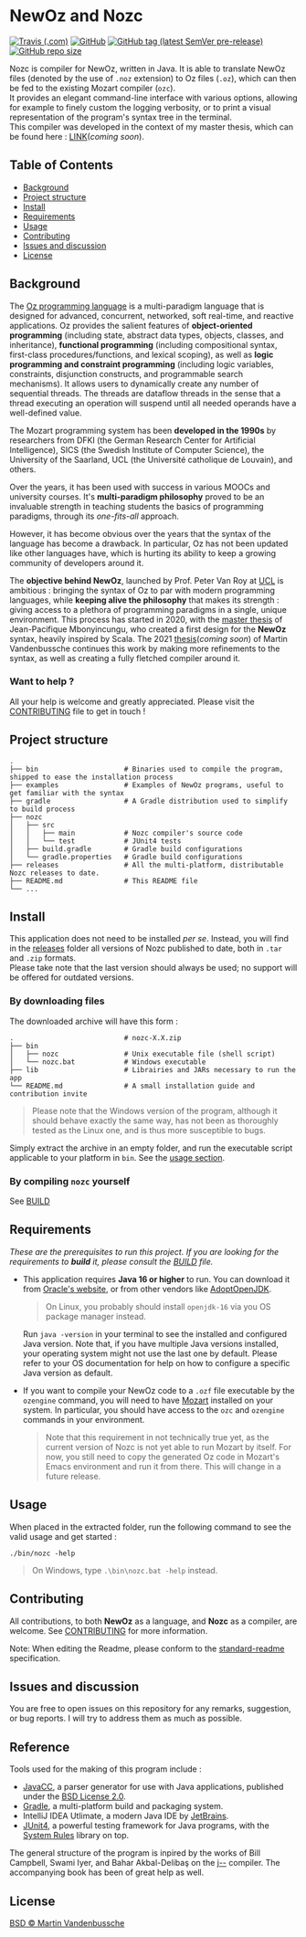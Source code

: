 # NewOz and Nozc

[![Travis (.com)](https://img.shields.io/travis/com/MaVdbussche/nozc?label=Build)](https://www.travis-ci.com/github/MaVdbussche/nozc)
[![GitHub](https://img.shields.io/github/license/MaVdbussche/nozc?label=License)](LICENSE)
[![GitHub tag (latest SemVer pre-release)](https://img.shields.io/github/v/tag/MaVdbussche/nozc?include_prereleases&label=Release&sort=semver)](releases)
[![GitHub repo size](https://img.shields.io/github/repo-size/MaVdbussche/nozc?label=Size)](https://github.com/MaVdbussche/nozc)

Nozc is compiler for NewOz, written in Java. It is able to translate NewOz files (denoted by the use of `.noz` extension) to Oz files (`.oz`), which can then be fed to the existing Mozart compiler (`ozc`).\
It provides an elegant command-line interface with various options, allowing for example to finely custom the logging verbosity, or to print a visual representation of the program's syntax tree in the terminal.\
This compiler was developed in the context of my master thesis, which can be found here : [LINK]()(_coming soon_).

## Table of Contents

- [Background](#background)
- [Project structure](#project-structure)
- [Install](#install)
- [Requirements](#requirements)
- [Usage](#usage)
- [Contributing](#contributing)
- [Issues and discussion](#issues-and-discussion)
- [License](#license)

## Background

The [Oz programming language](http://mozart2.org) is a multi-paradigm language that is designed for advanced, concurrent, networked, soft real-time, and reactive applications.
Oz provides the salient features of **object-oriented programming** (including state, abstract data types, objects, classes, and inheritance),
**functional programming** (including compositional syntax, first-class procedures/functions, and lexical scoping), as well as
**logic programming and constraint programming** (including logic variables, constraints, disjunction constructs, and programmable search mechanisms).
It allows users to dynamically create any number of sequential threads.
The threads are dataflow threads in the sense that a thread executing an operation will suspend until all needed operands have a well-defined value.

The Mozart programming system has been **developed in the 1990s** by researchers from DFKI (the German Research Center for Artificial Intelligence), SICS (the Swedish Institute of Computer Science), the University of the Saarland, UCL (the Université catholique de Louvain), and others.

Over the years, it has been used with success in various MOOCs and university courses.
It's **multi-paradigm philosophy** proved to be an invaluable strength in teaching students the basics of programming paradigms, through its *one-fits-all* approach.

However, it has become obvious over the years that the syntax of the language has become a drawback.
In particular, Oz has not been updated like other languages have, which is hurting its ability to keep a growing community of developers around it.

The **objective behind NewOz**, launched by Prof. Peter Van Roy at [UCL](https://uclouvain.be/fr/index.html) is ambitious : bringing the syntax of Oz to par with modern programming languages, while **keeping alive the philosophy** that makes its strength :
giving access to a plethora of programming paradigms in a single, unique environment. This process has started in 2020, with the [master thesis](https://dial.uclouvain.be/memoire/ucl/object/thesis:25311) of Jean-Pacifique Mbonyincungu, who created a first design for the **NewOz** syntax, heavily inspired by Scala.
The 2021 [thesis]()(_coming soon_) of Martin Vandenbussche continues this work by making more refinements to the syntax, as well as creating a fully fletched compiler around it.

### Want to help ?
All your help is welcome and greatly appreciated. Please visit the [CONTRIBUTING](CONTRIBUTING.md) file to get in touch !

## Project structure

    .
    ├── bin                     # Binaries used to compile the program, shipped to ease the installation process
    ├── examples                # Examples of NewOz programs, useful to get familiar with the syntax
    ├── gradle                  # A Gradle distribution used to simplify to build process
    ├── nozc
    │   ├── src
    │   │   ├── main            # Nozc compiler's source code
    │   │   └── test            # JUnit4 tests
    │   ├── build.gradle        # Gradle build configurations
    │   └── gradle.properties   # Gradle build configurations
    ├── releases                # All the multi-platform, distributable Nozc releases to date.
    ├── README.md               # This README file
    └── ...

## Install

This application does not need to be installed _per se_.
Instead, you will find in the [releases](releases) folder all versions of Nozc published to date, both in `.tar` and `.zip` formats.\
Please take note that the last version should always be used; no support will be offered for outdated versions.

### By downloading files

The downloaded archive will have this form :

    .                           # nozc-X.X.zip
    ├── bin
    │   ├── nozc                # Unix executable file (shell script)
    │   └── nozc.bat            # Windows executable
    ├── lib                     # Librairies and JARs necessary to run the app
    └── README.md               # A small installation guide and contribution invite
> Please note that the Windows version of the program, although it should behave exactly the same way,
> has not been as thoroughly tested as the Linux one, and is thus more susceptible to bugs. 

Simply extract the archive in an empty folder, and run the executable script applicable to your platform in `bin`. See the [usage section](#usage).

### By compiling `nozc` yourself

See [BUILD](BUILD.md)

## Requirements

_These are the prerequisites to run this project. If you are looking for the requirements to **build** it, please consult the [BUILD](BUILD.md) file._

* This application requires **Java 16 or higher** to run. You can download it from
[Oracle's website](https://www.oracle.com/java/technologies/javase-downloads.html),
or from other vendors like [AdoptOpenJDK](https://adoptopenjdk.net).
  >On Linux, you probably should install `openjdk-16` via you OS package manager instead.
  
  Run `java -version` in your terminal to see the installed and configured Java version.
  Note that, if you have multiple Java versions installed, your operating system might not use
  the last one by default.
  Please refer to your OS documentation for help on how to configure a specific Java version
  as default.
  

* If you want to compile your NewOz code to a `.ozf` file executable by the `ozengine` command,
  you will need to have [Mozart](https://github.com/mozart/mozart2) installed on your system.
  In particular, you should have access to the `ozc` and `ozengine` commands in your environment.
  >Note that this requirement in not technically true yet, as the current version of Nozc is not yet able to run Mozart by itself.
  > For now, you still need to copy the generated Oz code in Mozart's Emacs environment and run it from there.
  > This will change in a future release.
  
## Usage

When placed in the extracted folder, run the following command to see the valid usage and get started :
```
./bin/nozc -help
```
>On Windows, type `.\bin\nozc.bat -help` instead.

## Contributing

All contributions, to both **NewOz** as a language, and **Nozc** as a compiler, are welcome. See [CONTRIBUTING](CONTRIBUTING.md) for more information.

Note: When editing the Readme, please conform to the [standard-readme](https://github.com/RichardLitt/standard-readme) specification.

## Issues and discussion

You are free to open issues on this repository for any remarks, suggestion, or bug reports.
I will try to address them as much as possible.

## Reference

Tools used for the making of this program include :

* [JavaCC](https://javacc.github.io/javacc/), a parser generator for use with Java applications, published under the [BSD License 2.0](https://javacc.github.io/javacc/#license).
* [Gradle](https://gradle.org/), a multi-platform build and packaging system.
* IntelliJ IDEA Utlimate, a modern Java IDE by [JetBrains](https://www.jetbrains.com/idea/).
* [JUnit4](https://junit.org/junit4/), a powerful testing framework for Java programs, with the [System Rules](https://stefanbirkner.github.io/system-rules/index.html) library on top.

The general structure of the program is inpired by the works of Bill Campbell, Swami Iyer, and Bahar Akbal-Delibaş on the [j--](https://www.cs.umb.edu/j--/index.html) compiler. The accompanying book has been of great help as well.

## License

[BSD © Martin Vandenbussche](LICENSE)
